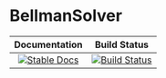# BellmanSolver

| **Documentation**                                                               | **Build Status**                                                                                |
|:-------------------------------------------------------------------------------:|:-----------------------------------------------------------------------------------------------:|
|[![Stable Docs][docs-stable-img]][docs-stable-url] | [![Build Status](https://github.com/michaelbennett99/BellmanSolver.jl/actions/workflows/CI.yml/badge.svg?branch=main)](https://github.com/michaelbennett99/BellmanSolver.jl/actions/workflows/CI.yml?query=branch%3Amain) |

[docs-stable-img]: https://img.shields.io/badge/docs-stable-blue.svg
[docs-stable-url]: https://michaelbennett99.github.io/BellmanSolver.jl/current/
